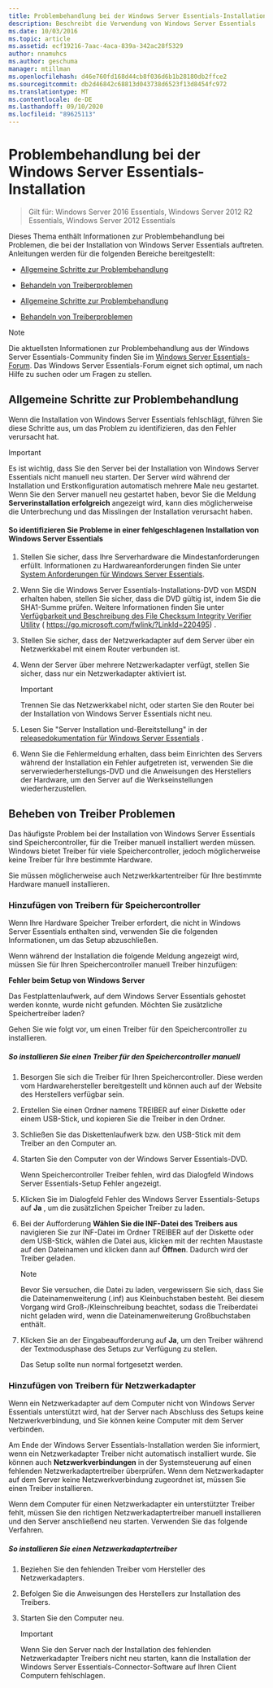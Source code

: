 ```yaml
---
title: Problembehandlung bei der Windows Server Essentials-Installation
description: Beschreibt die Verwendung von Windows Server Essentials
ms.date: 10/03/2016
ms.topic: article
ms.assetid: ecf19216-7aac-4aca-839a-342ac28f5329
author: nnamuhcs
ms.author: geschuma
manager: mtillman
ms.openlocfilehash: d46e760fd168d44cb8f036d6b1b28180db2ffce2
ms.sourcegitcommit: db2d46842c68813d043738d6523f13d8454fc972
ms.translationtype: MT
ms.contentlocale: de-DE
ms.lasthandoff: 09/10/2020
ms.locfileid: "89625113"
---
```

# <a name="troubleshoot-windows-server-essentials-installation"></a>Problembehandlung bei der Windows Server Essentials-Installation

>Gilt für: Windows Server 2016 Essentials, Windows Server 2012 R2 Essentials, Windows Server 2012 Essentials

Dieses Thema enthält Informationen zur Problembehandlung bei Problemen, die bei der Installation von Windows Server Essentials auftreten. Anleitungen werden für die folgenden Bereiche bereitgestellt:


-   [Allgemeine Schritte zur Problembehandlung](Troubleshoot-Windows-Server-Essentials-installation.md#BKMK_GeneralTroubleshootingSteps)

-   [Behandeln von Treiberproblemen](Troubleshoot-Windows-Server-Essentials-installation.md#BKMK_TroubleshootDrivers)

-   [Allgemeine Schritte zur Problembehandlung](Troubleshoot-Windows-Server-Essentials-installation.md#BKMK_GeneralTroubleshootingSteps)

-   [Behandeln von Treiberproblemen](Troubleshoot-Windows-Server-Essentials-installation.md#BKMK_TroubleshootDrivers)


> [!NOTE]
>  Die aktuellsten Informationen zur Problembehandlung aus der Windows Server Essentials-Community finden Sie im [Windows Server Essentials-Forum](/answers/topics/windows-server-essentials.html/threads). Das Windows Server Essentials-Forum eignet sich optimal, um nach Hilfe zu suchen oder um Fragen zu stellen.

##  <a name="general-troubleshooting-steps"></a><a name="BKMK_GeneralTroubleshootingSteps"></a> Allgemeine Schritte zur Problembehandlung
 Wenn die Installation von Windows Server Essentials fehlschlägt, führen Sie diese Schritte aus, um das Problem zu identifizieren, das den Fehler verursacht hat.

> [!IMPORTANT]
>  Es ist wichtig, dass Sie den Server bei der Installation von Windows Server Essentials nicht manuell neu starten. Der Server wird während der Installation und Erstkonfiguration automatisch mehrere Male neu gestartet. Wenn Sie den Server manuell neu gestartet haben, bevor Sie die Meldung **Serverinstallation erfolgreich** angezeigt wird, kann dies möglicherweise die Unterbrechung und das Misslingen der Installation verursacht haben.

#### <a name="to-identify-issues-in-a-failed-installation-of-windows-server-essentials"></a>So identifizieren Sie Probleme in einer fehlgeschlagenen Installation von Windows Server Essentials

1.  Stellen Sie sicher, dass Ihre Serverhardware die Mindestanforderungen erfüllt. Informationen zu Hardwareanforderungen finden Sie unter [System Anforderungen für Windows Server Essentials](../get-started/system-requirements.md).

2.  Wenn Sie die Windows Server Essentials-Installations-DVD von MSDN erhalten haben, stellen Sie sicher, dass die DVD gültig ist, indem Sie die SHA1-Summe prüfen. Weitere Informationen finden Sie unter [Verfügbarkeit und Beschreibung des File Checksum Integrity Verifier Utility](https://go.microsoft.com/fwlink/?LinkId=220495) ( https://go.microsoft.com/fwlink/?LinkId=220495) .

3.  Stellen Sie sicher, dass der Netzwerkadapter auf dem Server über ein Netzwerkkabel mit einem Router verbunden ist.

4.  Wenn der Server über mehrere Netzwerkadapter verfügt, stellen Sie sicher, dass nur ein Netzwerkadapter aktiviert ist.

    > [!IMPORTANT]
    >  Trennen Sie das Netzwerkkabel nicht, oder starten Sie den Router bei der Installation von Windows Server Essentials nicht neu.

5.  Lesen Sie "Server Installation und-Bereitstellung" in der [releasedokumentation für Windows Server Essentials](../get-started/release-notes.md) .

6.  Wenn Sie die Fehlermeldung erhalten, dass beim Einrichten des Servers während der Installation ein Fehler aufgetreten ist, verwenden Sie die serverwiederherstellungs-DVD und die Anweisungen des Herstellers der Hardware, um den Server auf die Werkseinstellungen wiederherzustellen.

##  <a name="troubleshoot-driver-issues"></a><a name="BKMK_TroubleshootDrivers"></a> Beheben von Treiber Problemen
 Das häufigste Problem bei der Installation von Windows Server Essentials sind Speichercontroller, für die Treiber manuell installiert werden müssen. Windows bietet Treiber für viele Speichercontroller, jedoch möglicherweise keine Treiber für Ihre bestimmte Hardware.

 Sie müssen möglicherweise auch Netzwerkkartentreiber für Ihre bestimmte Hardware manuell installieren.

###  <a name="adding-drivers-for-storage-controllers"></a><a name="BKMK_StorageDrivers"></a> Hinzufügen von Treibern für Speichercontroller
 Wenn Ihre Hardware Speicher Treiber erfordert, die nicht in Windows Server Essentials enthalten sind, verwenden Sie die folgenden Informationen, um das Setup abzuschließen.

 Wenn während der Installation die folgende Meldung angezeigt wird, müssen Sie für Ihren Speichercontroller manuell Treiber hinzufügen:

 **Fehler beim Setup von Windows Server**

 Das Festplattenlaufwerk, auf dem Windows Server Essentials gehostet werden konnte, wurde nicht gefunden. Möchten Sie zusätzliche Speichertreiber laden?

 Gehen Sie wie folgt vor, um einen Treiber für den Speichercontroller zu installieren.

##### <a name="to-manually-install-a-storage-controller-driver"></a>So installieren Sie einen Treiber für den Speichercontroller manuell

1. Besorgen Sie sich die Treiber für Ihren Speichercontroller. Diese werden vom Hardwarehersteller bereitgestellt und können auch auf der Website des Herstellers verfügbar sein.

2. Erstellen Sie einen Ordner namens TREIBER auf einer Diskette oder einem USB-Stick, und kopieren Sie die Treiber in den Ordner.

3. Schließen Sie das Diskettenlaufwerk bzw. den USB-Stick mit dem Treiber an den Computer an.

4. Starten Sie den Computer von der Windows Server Essentials-DVD.

    Wenn Speichercontroller Treiber fehlen, wird das Dialogfeld Windows Server Essentials-Setup Fehler angezeigt.

5. Klicken Sie im Dialogfeld Fehler des Windows Server Essentials-Setups auf **Ja** , um die zusätzlichen Speicher Treiber zu laden.

6. Bei der Aufforderung **Wählen Sie die INF-Datei des Treibers aus** navigieren Sie zur INF-Datei im Ordner TREIBER auf der Diskette oder dem USB-Stick, wählen die Datei aus, klicken mit der rechten Maustaste auf den Dateinamen und klicken dann auf **Öffnen**. Dadurch wird der Treiber geladen.

   > [!NOTE]
   >  Bevor Sie versuchen, die Datei zu laden, vergewissern Sie sich, dass Sie die Dateinamenweiterung (.inf) aus Kleinbuchstaben besteht. Bei diesem Vorgang wird Groß-/Kleinschreibung beachtet, sodass die Treiberdatei nicht geladen wird, wenn die Dateinamenweiterung Großbuchstaben enthält.

7. Klicken Sie an der Eingabeaufforderung auf **Ja**, um den Treiber während der Textmodusphase des Setups zur Verfügung zu stellen.

   Das Setup sollte nun normal fortgesetzt werden.

###  <a name="adding-drivers-for-network-adapters"></a><a name="BKMK_AddingNICdrivers"></a> Hinzufügen von Treibern für Netzwerkadapter
 Wenn ein Netzwerkadapter auf dem Computer nicht von Windows Server Essentials unterstützt wird, hat der Server nach Abschluss des Setups keine Netzwerkverbindung, und Sie können keine Computer mit dem Server verbinden.

 Am Ende der Windows Server Essentials-Installation werden Sie informiert, wenn ein Netzwerkadapter Treiber nicht automatisch installiert wurde. Sie können auch **Netzwerkverbindungen** in der Systemsteuerung auf einen fehlenden Netzwerkadaptertreiber überprüfen. Wenn dem Netzwerkadapter auf dem Server keine Netzwerkverbindung zugeordnet ist, müssen Sie einen Treiber installieren.

 Wenn dem Computer für einen Netzwerkadapter ein unterstützter Treiber fehlt, müssen Sie den richtigen Netzwerkadaptertreiber manuell installieren und den Server anschließend neu starten. Verwenden Sie das folgende Verfahren.

##### <a name="to-install-a-network-adapter-driver"></a>So installieren Sie einen Netzwerkadaptertreiber

1.  Beziehen Sie den fehlenden Treiber vom Hersteller des Netzwerkadapters.

2.  Befolgen Sie die Anweisungen des Herstellers zur Installation des Treibers.

3.  Starten Sie den Computer neu.

    > [!IMPORTANT]
    >  Wenn Sie den Server nach der Installation des fehlenden Netzwerkadapter Treibers nicht neu starten, kann die Installation der Windows Server Essentials-Connector-Software auf Ihren Client Computern fehlschlagen.
